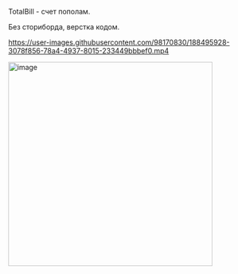 TotalBill - счет пополам.

Без сториборда, верстка кодом.



https://user-images.githubusercontent.com/98170830/188495928-3078f856-78a4-4937-8015-233449bbbef0.mp4


<img width="410" alt="image" src="https://user-images.githubusercontent.com/98170830/188495883-4f998d5a-3df0-4a0c-8d1d-17ac66219beb.png">
